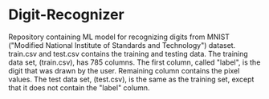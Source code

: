 # Digit-Recognizer
Repository containing ML model for recognizing digits from MNIST ("Modified National Institute of Standards and Technology") dataset.
train.csv and test.csv contains the training and testing data.
The training data set, (train.csv), has 785 columns. The first column, called "label", is the digit that was drawn by the user. Remaining column contains the pixel values.
The test data set, (test.csv), is the same as the training set, except that it does not contain the "label" column.

